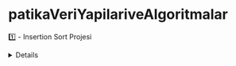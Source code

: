 # patikaVeriYapilariveAlgoritmalar

1️⃣ - Insertion Sort Projesi 
<details>
  
  22,27,16,2,18,6 -> Insertion Sort
    1-Yukarı verilen dizinin sort türüne göre aşamalarını yazınız.
    2-Big-O gösterimini yazınız.
    3-Time Complexity: Average case: Aradığımız sayının ortada olması,Worst case: Aradığımız sayının sonda olması, Best case: Aradığımız sayının dizinin en başında olması.
    4-Dizi sıralandıktan sonra 18 sayısı hangi case kapsamına girer? Yazınız.
  
    Cevaplar
    1- Aşama 1: 2,22,27,16,18,6
       Aşama 2: 2,6,22,27,16,18
       Aşama 3: 2,6,16,22,27,28
       Aşama 4: 2,6,16,18,22,27
    2- O(n)
    3- Average Case
    4- Average Case
  
  [7,3,5,8,2,9,4,15,6] dizisinin Insertion Sort'a göre ilk 4 adımını yazınız.
    
  <details>
    
    Adım 1: 2,7,3,5,8,9,4,15,6
    Adım 2: 2,3,7,5,8,9,4,15,6
    Adım 3: 2,3,4,7,5,8,9,15,6
    Adım 4: 2,3,4,5,7,8,9,15,6
    
  </details>
  
</details>
